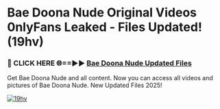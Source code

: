 # Bae Doona Nude Original Videos 0nlyFans Leaked - Files Updated! (19hv)

<h3>🔴 CLICK HERE 🌐==►► <a href="https://tinyurl.com/4mcuefdz" rel="nofollow">Bae Doona Nude Updated Files</a></h3>

Get Bae Doona Nude and all content. Now you can access all videos and pictures of Bae Doona Nude. New Updated Files 2025!

[![19hv](https://i.imgur.com/StAQSOY.gif)](https://tinyurl.com/4mcuefdz)
